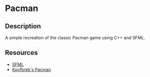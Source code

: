 # Pacman

## Description
A simple recreation of the classic Pacman game using C++ and SFML.

## Resources
- [SFML](https://github.com/SFML/SFML/tree/6aaf132d41e73e5bb64bf6c53f60a7d8ed4aeff7)
- [Koyfbrek's Pacman](https://github.com/Kofybrek/Pacman/tree/Main/Source/Resources/Images)

[//]: # (- [GameInternals]&#40;https://gameinternals.com/understanding-pac-man-ghost-behavior&#41;)
[//]: # (- [The Sounds Resource]&#40;https://www.sounds-resource.com/arcade/pacman/sound/10603/&#41;)
